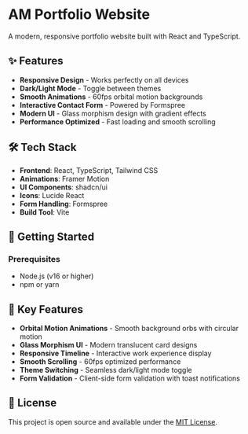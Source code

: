 # AM Portfolio Website

A modern, responsive portfolio website built with React and TypeScript.

## ✨ Features

- **Responsive Design** - Works perfectly on all devices
- **Dark/Light Mode** - Toggle between themes
- **Smooth Animations** - 60fps orbital motion backgrounds
- **Interactive Contact Form** - Powered by Formspree
- **Modern UI** - Glass morphism design with gradient effects
- **Performance Optimized** - Fast loading and smooth scrolling

## 🛠️ Tech Stack

- **Frontend**: React, TypeScript, Tailwind CSS
- **Animations**: Framer Motion
- **UI Components**: shadcn/ui
- **Icons**: Lucide React
- **Form Handling**: Formspree
- **Build Tool**: Vite

## 🚀 Getting Started

### Prerequisites
- Node.js (v16 or higher)
- npm or yarn

## 🌟 Key Features

- **Orbital Motion Animations** - Smooth background orbs with circular motion
- **Glass Morphism UI** - Modern translucent card designs
- **Responsive Timeline** - Interactive work experience display
- **Smooth Scrolling** - 60fps optimized performance
- **Theme Switching** - Seamless dark/light mode toggle
- **Form Validation** - Client-side form validation with toast notifications

## 📄 License

This project is open source and available under the [MIT License](LICENSE).
